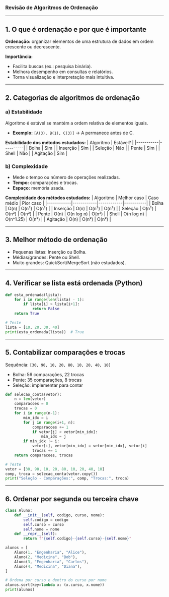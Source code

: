 ### Revisão de Algoritmos de Ordenação

---

## 1. O que é ordenação e por que é importante

**Ordenação:** organizar elementos de uma estrutura de dados em ordem crescente ou decrescente.

**Importância:**
- Facilita buscas (ex.: pesquisa binária).
- Melhora desempenho em consultas e relatórios.
- Torna visualização e interpretação mais intuitiva.

---

## 2. Categorias de algoritmos de ordenação

### a) Estabilidade
Algoritmo é estável se mantém a ordem relativa de elementos iguais.
- **Exemplo:** `[A(3), B(1), C(3)]` → A permanece antes de C.

**Estabilidade dos métodos estudados:**
| Algoritmo | Estável? |
|-----------|----------|
| Bolha     | Sim      |
| Inserção  | Sim      |
| Seleção   | Não      |
| Pente     | Sim      |
| Shell     | Não      |
| Agitação  | Sim      |

### b) Complexidade
- Mede o tempo ou número de operações realizadas.
- **Tempo:** comparações e trocas.
- **Espaço:** memória usada.

**Complexidade dos métodos estudados:**
| Algoritmo  | Melhor caso | Caso médio | Pior caso |
|------------|------------|------------|-----------|
| Bolha      | O(n)       | O(n²)      | O(n²)     |
| Inserção   | O(n)       | O(n²)      | O(n²)     |
| Seleção    | O(n²)      | O(n²)      | O(n²)     |
| Pente      | O(n)       | O(n log n) | O(n²)     |
| Shell      | O(n log n) | O(n^1.25)  | O(n²)     |
| Agitação   | O(n)       | O(n²)      | O(n²)     |

---

## 3. Melhor método de ordenação
- Pequenas listas: Inserção ou Bolha.
- Médias/grandes: Pente ou Shell.
- Muito grandes: QuickSort/MergeSort (não estudados).

---

## 4. Verificar se lista está ordenada (Python)
```python
def esta_ordenada(lista):
    for i in range(len(lista) - 1):
        if lista[i] > lista[i+1]:
            return False
    return True

# Teste
lista = [10, 20, 30, 40]
print(esta_ordenada(lista))  # True
```

---

## 5. Contabilizar comparações e trocas
Sequência: `[30, 90, 10, 20, 80, 10, 20, 40, 10]`

- Bolha: 56 comparações, 22 trocas
- Pente: 35 comparações, 8 trocas
- Seleção: implementar para contar

```python
def selecao_conta(vetor):
    n = len(vetor)
    comparacoes = 0
    trocas = 0
    for i in range(n-1):
        min_idx = i
        for j in range(i+1, n):
            comparacoes += 1
            if vetor[j] < vetor[min_idx]:
                min_idx = j
        if min_idx != i:
            vetor[i], vetor[min_idx] = vetor[min_idx], vetor[i]
            trocas += 1
    return comparacoes, trocas

# Teste
vetor = [30, 90, 10, 20, 80, 10, 20, 40, 10]
comp, troca = selecao_conta(vetor.copy())
print("Seleção - Comparações:", comp, "Trocas:", troca)
```

---

## 6. Ordenar por segunda ou terceira chave
```python
class Aluno:
    def __init__(self, codigo, curso, nome):
        self.codigo = codigo
        self.curso = curso
        self.nome = nome
    def __repr__(self):
        return f"{self.codigo}-{self.curso}-{self.nome}"

alunos = [
    Aluno(1, "Engenharia", "Alice"),
    Aluno(2, "Medicina", "Bob"),
    Aluno(3, "Engenharia", "Carlos"),
    Aluno(4, "Medicina", "Diana"),
]

# Ordena por curso e dentro do curso por nome
alunos.sort(key=lambda x: (x.curso, x.nome))
print(alunos)
```

